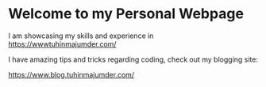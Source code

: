<H1>Welcome to my Personal Webpage</H1>

I am showcasing my skills and experience in
https://wwwtuhinmajumder.com/

I have amazing tips and tricks regarding coding, check out my blogging site:

https://www.blog.tuhinmajumder.com/
